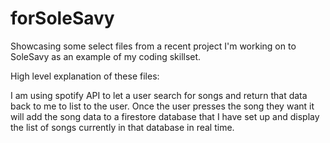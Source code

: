 # forSoleSavy
Showcasing some select files from a recent project I'm working on to SoleSavy as an example of my coding skillset.

High level explanation of these files:

I am using spotify API to let a user search for songs and return that data back to me to list to the user. Once the user presses the song they want it will add the song data to a firestore database that I have set up and display the list of songs currently in that database in real time. 
